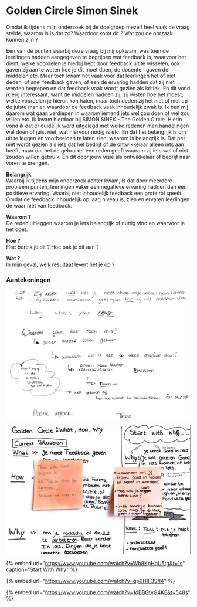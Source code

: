 # Golden Circle Simon Sinek

Omdat ik tijdens mijn onderzoek bij de doelgroep mezelf heel vaak de vraag stelde, waarom is is dat zo? Waardoor komt dit ? Wat zou de oorzaak kunnen zijn ?

Een van de punten waarbij deze vraag bij mij opkwam, was toen de leerlingen hadden aangegeven te begrijpen wat feedback is, waarvoor het dient, welke voordelen je hierbij hebt door feedback uit te wisselen, ook gaven zij aan te weten hoe je dit moet doen, de docenten gaven de middelen etc. Maar toch kwam het vaak voor dat leerlingen het of niet deden, of snel feedback gaven, of een de ervaring hadden dat zij niet werden begrepen en dat feedback vaak wordt gezien als kritiek. En dit vond ik erg interessant, want de middelen hadden zij, zij wisten hoe het moest, welke voordelen je hieruit kon halen, maar toch deden zij het niet of niet op de juiste manier, waardoor de feedback vaak inhoudelijk zwak is. Ik ben mij daarom wat gaan verdiepen in waarom iemand iets wel zou doen of wel zou willen etc. Ik kwam hierdoor bij SIMON SINEK - The Golden Circle. Hierin vond ik dat er duidelijk werd uitgelegd met welke redenen men handelingen wel doen of juist niet, wat hiervoor nodig is etc. En dat het belangrijk is om uit te leggen en voorbeelden te laten zien, waarom is belangrijk is. Dat het niet wordt gezien als iets dat het bedrijf of de ontwikkelaar  alleen iets aan heeft, maar dat het de gebruiker een reden geeft waarom zij iets wel of niet zouden willen gebruik. En dit door jouw visie als ontwikkelaar of bedrijf naar voren te brengen. 



**Belangrijk**  
Waarbij ik tijdens mijn onderzoek achter kwam, is dat door meerdere probleem punten, leerlingen vaker een negatieve  ervaring hadden dan een positieve ervaring. Waarbij niet inhoudelijk feedback een grote rol speelt. Omdat de feedback inhoudelijk op laag niveau is, zien en ervaren leerlingen de waar niet van feedback. 

**Waarom ?**  
De reden uitleggen waarom je iets belangrijk of nuttig vind en waarvoor je het doet. 

**Hoe ?**  
Hoe bereik je dit ? Hoe pak je dit aan ?

**Wat ?**  
In mijn geval, welk resultaat levert het je op ?



### Aantekeningen

![Aantekeningen](../../.gitbook/assets/schermafdruk-2019-06-06-15.00.23.png)

![](../../.gitbook/assets/schermafdruk-2019-06-07-14.12.41.png)

{% embed url="https://www.youtube.com/watch?v=Wb8KpHqU5tg&t=1s" caption="Start With Why" %}

{% embed url="https://www.youtube.com/watch?v=qp0HIF3SfI4" %}

{% embed url="https://www.youtube.com/watch?v=1dBBGtvG4KE&t=548s" %}



